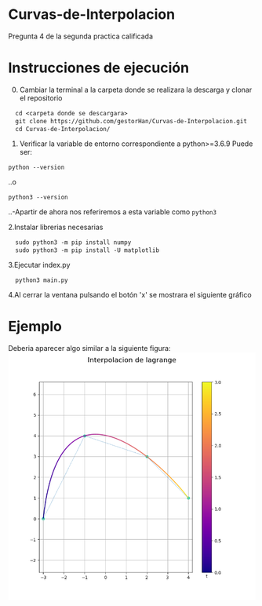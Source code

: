 # Curvas-de-Interpolacion
Pregunta 4 de la segunda practica calificada 

# Instrucciones de ejecución
0. Cambiar la terminal a la carpeta donde se realizara la descarga y clonar el repositorio
```console
  cd <carpeta donde se descargara>
  git clone https://github.com/gestorHan/Curvas-de-Interpolacion.git
  cd Curvas-de-Interpolacion/
  ```  
  1. Verificar la variable de entorno correspondiente a python>=3.6.9 Puede ser: 
  ```console
  python --version
  ``` 
  ..o 
  ```console
  python3 --version
  ``` 
  ..-Apartir de ahora nos referiremos a esta variable como ```python3```

  2.Instalar librerias necesarias
  ```console
    sudo python3 -m pip install numpy
    sudo python3 -m pip install -U matplotlib
  ```
  3.Ejecutar index.py
  ```console
    python3 main.py
 ```
 4.Al cerrar la ventana pulsando el botón 'x' se mostrara el siguiente gráfico 
 
 # Ejemplo
  Deberia aparecer algo similar a la siguiente figura:
  <img src="https://raw.githubusercontent.com/gestorHan/Curvas-de-Interpolacion/master/Lagrange.png">
